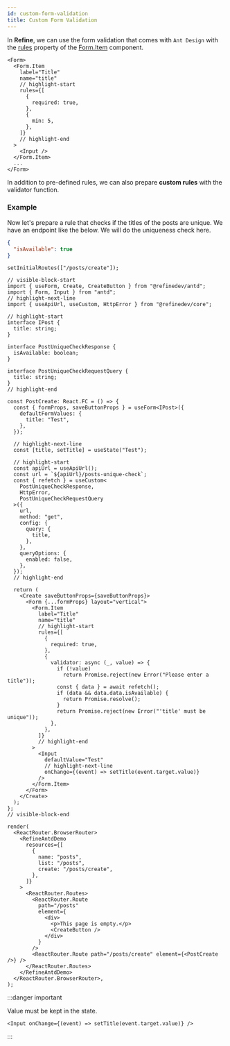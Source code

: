 ```yaml
---
id: custom-form-validation
title: Custom Form Validation
---
```


In **Refine**, we can use the form validation that comes with `Ant Design` with the [rules](https://ant.design/components/form/#Rule) property of the [Form.Item](https://ant.design/components/form/#Form.Item) component.

```tsx
<Form>
  <Form.Item
    label="Title"
    name="title"
    // highlight-start
    rules={[
      {
        required: true,
      },
      {
        min: 5,
      },
    ]}
    // highlight-end
  >
    <Input />
  </Form.Item>
  ...
</Form>
```

In addition to pre-defined rules, we can also prepare **custom rules** with the validator function.

### Example

Now let's prepare a rule that checks if the titles of the posts are unique. We have an endpoint like the below. We will do the uniqueness check here.

```json title="https://api.fake-rest.refine.dev/posts-unique-check?title=Example"
{
  "isAvailable": true
}
```

```tsx live hideCode url=http://localhost:3000/posts/create
setInitialRoutes(["/posts/create"]);

// visible-block-start
import { useForm, Create, CreateButton } from "@refinedev/antd";
import { Form, Input } from "antd";
// highlight-next-line
import { useApiUrl, useCustom, HttpError } from "@refinedev/core";

// highlight-start
interface IPost {
  title: string;
}

interface PostUniqueCheckResponse {
  isAvailable: boolean;
}

interface PostUniqueCheckRequestQuery {
  title: string;
}
// highlight-end

const PostCreate: React.FC = () => {
  const { formProps, saveButtonProps } = useForm<IPost>({
    defaultFormValues: {
      title: "Test",
    },
  });

  // highlight-next-line
  const [title, setTitle] = useState("Test");

  // highlight-start
  const apiUrl = useApiUrl();
  const url = `${apiUrl}/posts-unique-check`;
  const { refetch } = useCustom<
    PostUniqueCheckResponse,
    HttpError,
    PostUniqueCheckRequestQuery
  >({
    url,
    method: "get",
    config: {
      query: {
        title,
      },
    },
    queryOptions: {
      enabled: false,
    },
  });
  // highlight-end

  return (
    <Create saveButtonProps={saveButtonProps}>
      <Form {...formProps} layout="vertical">
        <Form.Item
          label="Title"
          name="title"
          // highlight-start
          rules={[
            {
              required: true,
            },
            {
              validator: async (_, value) => {
                if (!value)
                  return Promise.reject(new Error("Please enter a title"));
                const { data } = await refetch();
                if (data && data.data.isAvailable) {
                  return Promise.resolve();
                }
                return Promise.reject(new Error("'title' must be unique"));
              },
            },
          ]}
          // highlight-end
        >
          <Input
            defaultValue="Test"
            // highlight-next-line
            onChange={(event) => setTitle(event.target.value)}
          />
        </Form.Item>
      </Form>
    </Create>
  );
};
// visible-block-end

render(
  <ReactRouter.BrowserRouter>
    <RefineAntdDemo
      resources={[
        {
          name: "posts",
          list: "/posts",
          create: "/posts/create",
        },
      ]}
    >
      <ReactRouter.Routes>
        <ReactRouter.Route
          path="/posts"
          element={
            <div>
              <p>This page is empty.</p>
              <CreateButton />
            </div>
          }
        />
        <ReactRouter.Route path="/posts/create" element={<PostCreate />} />
      </ReactRouter.Routes>
    </RefineAntdDemo>
  </ReactRouter.BrowserRouter>,
);
```

:::danger important

Value must be kept in the state.

```tsx
<Input onChange={(event) => setTitle(event.target.value)} />
```

:::

